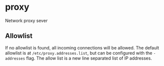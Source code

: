 # proxy
Network proxy sever

## Allowlist

If no allowlist is found, all incoming connections will be allowed. The default allowlist is at `/etc/proxy.addresses.list`, but can be configured with the `-addresses` flag. The allow list is a new line separated list of IP addresses.
